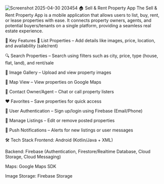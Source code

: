 ![Screenshot 2025-04-30 203454](https://github.com/user-attachments/assets/5c0ea97e-f2f0-4c31-839a-4f44b4f2a08c)
🏠 Sell & Rent Property App
The Sell & Rent Property App is a mobile application that allows users to list, buy, rent, or lease properties with ease. It connects property owners, agents, and potential buyers/tenants on a single platform, providing a seamless real estate experience.

📲 Key Features
🏡 List Properties – Add details like images, price, location, and availability (sale/rent)

🔍 Search Properties – Search using filters such as city, price, type (house, flat, land), and rent/sale

📸 Image Gallery – Upload and view property images

📌 Map View – View properties on Google Maps

💬 Contact Owner/Agent – Chat or call property listers

❤️ Favorites – Save properties for quick access

🔐 User Authentication – Sign up/login using Firebase (Email/Phone)

📝 Manage Listings – Edit or remove posted properties

🔔 Push Notifications – Alerts for new listings or user messages

🛠 Tech Stack
Frontend: Android (Kotlin/Java + XML)

Backend: Firebase (Authentication, Firestore/Realtime Database, Cloud Storage, Cloud Messaging)

Maps: Google Maps SDK

Image Storage: Firebase Storage
